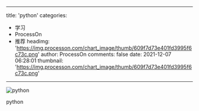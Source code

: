 
---
title: 'python'
categories: 
 - 学习
 - ProcessOn
 - 推荐
headimg: 'https://img.processon.com/chart_image/thumb/609f7d73e401fd3995f6c73c.png'
author: ProcessOn
comments: false
date: 2021-12-07 06:28:01
thumbnail: 'https://img.processon.com/chart_image/thumb/609f7d73e401fd3995f6c73c.png'
---

<div>   
<img class="thumb" alt="python" src="https://img.processon.com/chart_image/thumb/609f7d73e401fd3995f6c73c.png" referrerpolicy="no-referrer">
<p>python</p>  
</div>
            